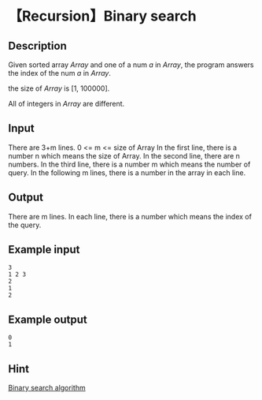 # 【Recursion】Binary search

## Description
Given sorted array $Array$ and one of a num $a$ in $Array$, the program answers the index of the num $a$ in $Array$.

the size of $Array$ is [1, 100000].

All of integers in $Array$ are different.

## Input
There are 3+m lines. 0 <= m <= size of Array
In the first line, there is a number n which means the size of Array.
In the second line, there are n numbers.
In the third line, there is a number m which means the number of query.
In the following m lines, there is a number in the array in each line.

## Output
There are m lines.
In each line, there is a number which means the index of the query.

## Example input
```
3
1 2 3
2
1
2
```

## Example output
```
0
1
```

## Hint
[Binary search algorithm](https://en.wikipedia.org/wiki/Binary_search_algorithm)